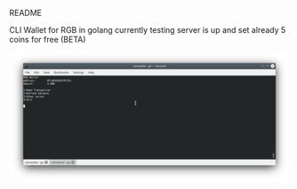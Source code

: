README

CLI Wallet for RGB in golang currently testing server is up and set already
5 coins for free (BETA)

<img src="https://raw.githubusercontent.com/brenrecorder/walletrgb/main/screenshotwallet.png"></img>
